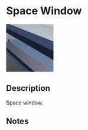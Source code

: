# Space Window

![Space Window](../Cropped_Blocks/SciFi/Space_Window.png)

## Description
<!-- Write a description for this block -->
Space window.

## Notes
<!-- Any extra notes -->
